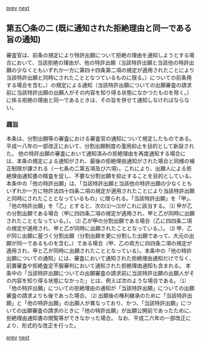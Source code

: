 [prev](/specific\markdowns\特許法\073_Mp-Ch_3-At_50.md)
[next](/specific\markdowns\特許法\075_Mp-Ch_3-At_51.md)
## 第五〇条の二 (既に通知された拒絶理由と同一である旨の通知)
審査官は、前条の規定により特許出願について拒絶の理由を通知しようとする場合において、当該拒絶の理由が、他の特許出願（当該特許出願と当該他の特許出願の少なくともいずれか一方に第四十四条第二項の規定が適用されたことにより当該特許出願と同時にされたこととなつているものに限る。）についての前条用する場合を含む。）の規定による通知（当該特許出願についての出願審査の請求前に当該特許出願の出願人がその内容を知り得る状態になかつたものを除く。）に係る拒絶の理由と同一であるときは、その旨を併せて通知しなければならない。

### 趣旨
本条は、分割出願等の審査における審査官の通知について規定したものである。平成一八年の一部改正において、分割出願制度の濫用抑止を目的として新設された。
他の特許出願の審査において通知済みの拒絶理由を再度通知する場合には、本条の規定による通知がされ、最後の拒絶理由通知がされた場合と同様の補正制限が課される（一七条の二第五項及び六項）。これにより、出願人による拒絶理由通知書の精査を促し、不要な分割出願を抑止することを目的としている。
本条中の「他の特許出願」は、「当該特許出願と当該他の特許出願の少なくともいずれか一方に特許法四十四条二項の規定が適用されたことにより当該特許出願と同時にされたこととなっているもの」に限られる。「当該特許出願」を「甲」、「他の特許出願」を「乙」とすると、次の⑴〜⑶がこれに該当する。
⑴ 甲が乙の分割出願である場合（甲に四四条二項の規定が適用され、甲と乙が同時に出願されたこととなっている。）。
⑵ 乙が甲の分割出願である場合（乙に四四条二項の規定が適用され、甲と乙が同時に出願されたこととなっている。）。
⑶ 甲、乙が同じ出願に基づく分割出願（分割出願を更に分割した出願であって、大元の出願が同一であるものを含む。）である場合（甲、乙の両方に四四条二項の規定が適用され、甲と乙が同時に出願されたこととなっている）。本条中の「他の特許出願についての通知」には、審査において通知された拒絶理由通知だけでなく、前置審査や拒絶査定不服審判において通知された拒絶理由通知も含まれる。
本条中の「当該特許出願についての出願審査の請求前に当該特許出願の出願人がその内容を知り得る状態になかった」とは、例えば次のような場合である。
⑴ 「他の特許出願」についての拒絶理由の通知が「当該特許出願」についての出願審査の請求よりも後であった場合。
⑵ 出願後の権利継承のために「当該特許出願」と「他の特許出願」の出願人が異なっており、かつ、「当該特許出願」についての出願審査の請求のときに「他の特許出願」が出願公開前であったために、拒絶理由通知書の閲覧等ができなかった場合。
なお、平成二六年の一部改正により、形式的な改正を行った。

[prev](/specific\markdowns\特許法\073_Mp-Ch_3-At_50.md)
[next](/specific\markdowns\特許法\075_Mp-Ch_3-At_51.md)